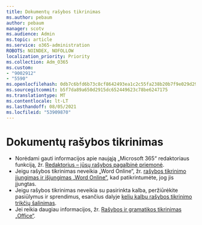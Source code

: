 ```yaml
---
title: Dokumentų rašybos tikrinimas
ms.author: pebaum
author: pebaum
manager: scotv
ms.audience: Admin
ms.topic: article
ms.service: o365-administration
ROBOTS: NOINDEX, NOFOLLOW
localization_priority: Priority
ms.collection: Adm_O365
ms.custom:
- "9002912"
- "5590"
ms.openlocfilehash: 0db7c6bfd6b73c8cf8642493ea1c2c55fa238b20b7f9e029d290339b9b30c126
ms.sourcegitcommit: b5f7da89a650d2915dc652449623c78be6247175
ms.translationtype: MT
ms.contentlocale: lt-LT
ms.lasthandoff: 08/05/2021
ms.locfileid: "53909870"
---
```

# <a name="spell-check-documents"></a>Dokumentų rašybos tikrinimas

- Norėdami gauti informacijos apie naująją „Microsoft 365“ redaktoriaus funkciją, žr. [Redaktorius – jūsų rašybos pagalbinė priemonė](https://support.office.com/article/microsoft-editor-checks-grammar-and-more-in-documents-mail-and-the-web-91ecbe1b-d021-4e9e-a82e-abc4cd7163d7).
- Jeigu rašybos tikrinimas neveikia „Word Online“, žr. [rašybos tikrinimo įjungimas ir išjungimas „Word Online“](https://support.office.com/article/Turn-spell-check-on-or-off-in-Word-Online-fe0b5644-10e6-4e61-b661-441bff362a84), kad patikrintumėte, jog jis įjungtas.
- Jeigu rašybos tikrinimas neveikia su pasirinkta kalba, peržiūrėkite pasiūlymus ir sprendimus, esančius dalyje [kelių kalbų rašybos tikrinimo trikčių šalinimas](https://support.office.com/article/troubleshoot-checking-spelling-and-grammar-in-multiple-languages-b887ad70-b15a-43f4-89bb-a41d18026e20).
- Jei reikia daugiau informacijos, žr. [Rašybos ir gramatikos tikrinimas „Office“](https://support.office.com/article/check-spelling-and-grammar-in-office-5cdeced7-d81d-47de-9096-efd0ee909227).

